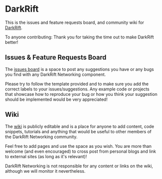 # DarkRift
This is the issues and feature requests board, and community wiki for [DarkRift](http://darkriftnetworking.com).

To anyone contributing: Thank you for taking the time out to make DarkRift better!

## Issues & Feature Requests Board
The [issues board](https://github.com/DarkRiftNetworking/DarkRift-Networking/issues) is a space to post any suggestions you have or any bugs you find with any DarkRift Networking component.

Please try to follow the template provided and to make sure you add the correct labels to your issues/suggestions. Any example code or projects that showcase how to reproduce your bug or how you think your suggestion should be implemented would be very  appreciated!

## Wiki
The [wiki](https://github.com/DarkRiftNetworking/DarkRift-Networking/wiki) is publicly editable and is a place for anyone to add content, code snippets, tutorials and anything that would be useful to other members of the DarkRift Networking community.

Feel free to add pages and use the space as you wish. You are more than welcome (and even encouraged) to cross post from personal blogs and link to external sites (as long as it's relevant)!

DarkRift Networking is not responsible for any content or links on the wiki, although we will monitor it nevertheless.
